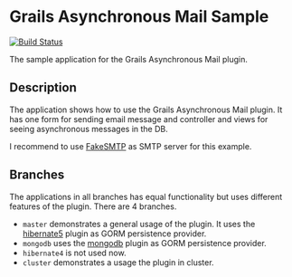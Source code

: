 Grails Asynchronous Mail Sample
===============================

[![Build Status](https://travis-ci.org/kefirfromperm/grails-asynchronous-mail-sample.svg?branch=cluster)](https://travis-ci.org/kefirfromperm/grails-asynchronous-mail-sample)

The sample application for the Grails Asynchronous Mail plugin.

Description
-----------

The application shows how to use the Grails Asynchronous Mail plugin. It has one form for sending email message and controller and views for seeing asynchronous messages in the DB.

I recommend to use [FakeSMTP](http://nilhcem.github.io/FakeSMTP/) as SMTP server for this example.

Branches
--------

The applications in all branches has equal functionality but uses different features of the plugin. There are 4 branches.

* `master` demonstrates a general usage of the plugin. It uses the [hibernate5](http://plugins.grails.org/plugin/grails/hibernate5) plugin as GORM persistence provider.
* `mongodb` uses the [mongodb](http://plugins.grails.org/plugin/grails/mongodb) plugin as GORM persistence provider.
* `hibernate4` is not used now.
* `cluster` demonstrates a usage the plugin in cluster.
